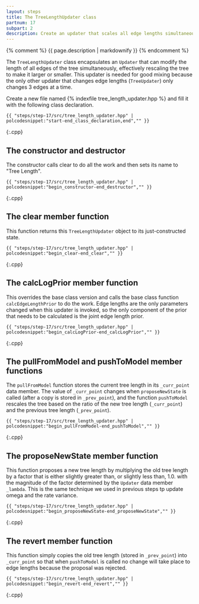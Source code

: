 ```yaml
---
layout: steps
title: The TreeLengthUpdater class
partnum: 17
subpart: 2
description: Create an updater that scales all edge lengths simultaneously (i.e. updates the tree length). 
---
```

{% comment %}
{{ page.description | markdownify }}
{% endcomment %}

The `TreeLengthUpdater` class encapsulates an `Updater` that can modify the length of all edges of the tree simultaneously, effectively rescaling the tree to make it larger or smaller. This updater is needed for good mixing because the only other updater that changes edge lengths (`TreeUpdater`) only changes 3 edges at a time.

Create a new file named {% indexfile tree_length_updater.hpp %} and fill it with the following class declaration.
~~~~~~
{{ "steps/step-17/src/tree_length_updater.hpp" | polcodesnippet:"start-end_class_declaration,end","" }}
~~~~~~
{:.cpp}

## The constructor and destructor

The constructor calls clear to do all the work and then sets its name to "Tree Length".
~~~~~~
{{ "steps/step-17/src/tree_length_updater.hpp" | polcodesnippet:"begin_constructor-end_destructor","" }}
~~~~~~
{:.cpp}

## The clear member function

This function returns this `TreeLengthUpdater` object to its just-constructed state.
~~~~~~
{{ "steps/step-17/src/tree_length_updater.hpp" | polcodesnippet:"begin_clear-end_clear","" }}
~~~~~~
{:.cpp}

## The calcLogPrior member function

This overrides the base class version and calls the base class function `calcEdgeLengthPrior` to do the work. Edge lengths are the only parameters changed when this updater is invoked, so the only component of the prior that needs to be calculated is the joint edge length prior.
~~~~~~
{{ "steps/step-17/src/tree_length_updater.hpp" | polcodesnippet:"begin_calcLogPrior-end_calcLogPrior","" }}
~~~~~~
{:.cpp}

## The pullFromModel and pushToModel member functions

The `pullFromModel` function stores the current tree length in its `_curr_point` data member. The value of `_curr_point` changes when `proposeNewState` is called (after a copy is stored in `_prev_point`), and the function `pushToModel` rescales the tree based on the ratio of the new tree length (`_curr_point`) and the previous tree length (`_prev_point`).
~~~~~~
{{ "steps/step-17/src/tree_length_updater.hpp" | polcodesnippet:"begin_pullFromModel-end_pushToModel","" }}
~~~~~~
{:.cpp}

## The proposeNewState member function

This function proposes a new tree length by multiplying the old tree length by a factor that is either slightly greater than, or slightly less than, 1.0. with the magnitude of the factor determined by the `Updater` data member `_lambda`. This is the same technique we used in previous steps tp update omega and the rate variance.
~~~~~~
{{ "steps/step-17/src/tree_length_updater.hpp" | polcodesnippet:"begin_proposeNewState-end_proposeNewState","" }}
~~~~~~
{:.cpp}

## The revert member function

This function simply copies the old tree length (stored in `_prev_point`) into `_curr_point` so that when `pushToModel` is called no change will take place to edge lengths because the proposal was rejected.
~~~~~~
{{ "steps/step-17/src/tree_length_updater.hpp" | polcodesnippet:"begin_revert-end_revert","" }}
~~~~~~
{:.cpp}
